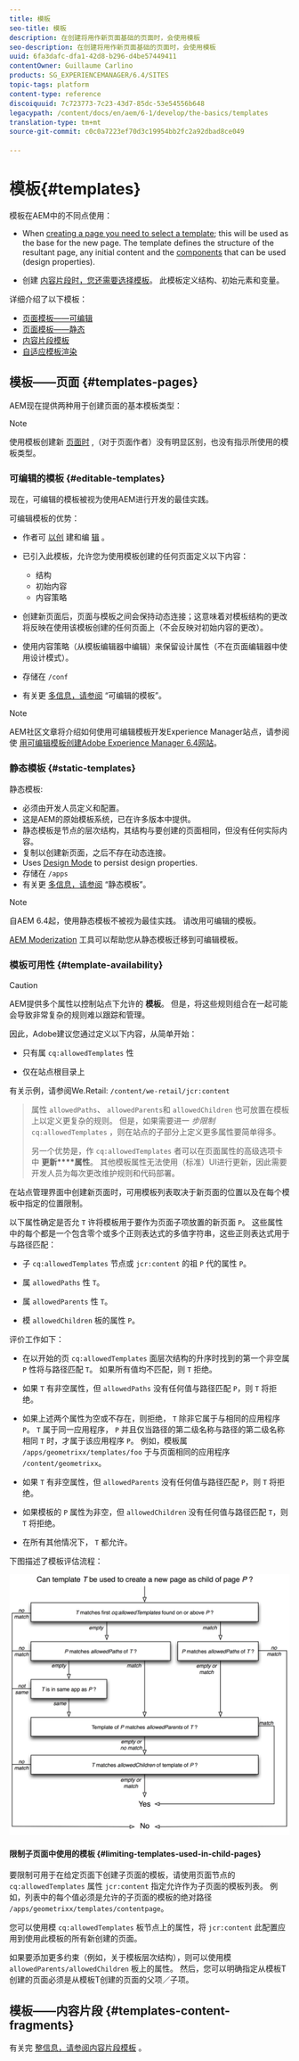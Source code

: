 ```yaml
---
title: 模板
seo-title: 模板
description: 在创建将用作新页面基础的页面时，会使用模板
seo-description: 在创建将用作新页面基础的页面时，会使用模板
uuid: 6fa3dafc-dfa1-42d8-b296-d4be57449411
contentOwner: Guillaume Carlino
products: SG_EXPERIENCEMANAGER/6.4/SITES
topic-tags: platform
content-type: reference
discoiquuid: 7c723773-7c23-43d7-85dc-53e54556b648
legacypath: /content/docs/en/aem/6-1/develop/the-basics/templates
translation-type: tm+mt
source-git-commit: c0c0a7223ef70d3c19954bb2fc2a92dbad8ce049

---
```



# 模板{#templates}

模板在AEM中的不同点使用：

* When [creating a page you need to select a template](#templates-pages); this will be used as the base for the new page. The template defines the structure of the resultant page, any initial content and the [components](/help/sites-authoring/default-components.md) that can be used (design properties).

* 创建 [内容片段时，您还需要选择模板](#templates-content-fragments)。 此模板定义结构、初始元素和变量。

详细介绍了以下模板：

* [页面模板——可编辑](/help/sites-developing/page-templates-editable.md)
* [页面模板——静态](/help/sites-developing/page-templates-static.md)
* [内容片段模板](/help/sites-developing/content-fragment-templates.md)
* [自适应模板渲染](/help/sites-developing/templates-adaptive-rendering.md)

## 模板——页面 {#templates-pages}

AEM现在提供两种用于创建页面的基本模板类型：

>[!NOTE]
>
>使用模板创建新 [页面时](/help/sites-authoring/managing-pages.md#creating-a-new-page) ,（对于页面作者）没有明显区别，也没有指示所使用的模板类型。

### 可编辑的模板 {#editable-templates}

现在，可编辑的模板被视为使用AEM进行开发的最佳实践。

可编辑模板的优势：

* 作者可 [以创](/help/sites-authoring/templates.md#creating-a-new-template-template-author) 建和编 [辑](/help/sites-authoring/templates.md#editing-a-template-structure-template-author) 。

* 已引入此模板，允许您为使用模板创建的任何页面定义以下内容：

   * 结构
   * 初始内容
   * 内容策略

* 创建新页面后，页面与模板之间会保持动态连接；这意味着对模板结构的更改将反映在使用该模板创建的任何页面上（不会反映对初始内容的更改）。
* 使用内容策略（从模板编辑器中编辑）来保留设计属性（不在页面编辑器中使用设计模式）。
* 存储在 `/conf`
* 有关更 [多信息，请参阅](/help/sites-developing/page-templates-editable.md) “可编辑的模板”。

>[!NOTE]
>
>AEM社区文章将介绍如何使用可编辑模板开发Experience Manager站点，请参阅使 [用可编辑模板创建Adobe Experience Manager 6.4网站](https://helpx.adobe.com/experience-manager/using/first_aem64_website.html)。

### 静态模板 {#static-templates}

静态模板:

* 必须由开发人员定义和配置。
* 这是AEM的原始模板系统，已在许多版本中提供。
* 静态模板是节点的层次结构，其结构与要创建的页面相同，但没有任何实际内容。
* 复制以创建新页面，之后不存在动态连接。
* Uses [Design Mode](/help/sites-authoring/default-components-designmode.md) to persist design properties.
* 存储在 `/apps`
* 有关更 [多信息，请参阅](/help/sites-developing/page-templates-static.md) “静态模板”。

>[!NOTE]
>
>自AEM 6.4起，使用静态模板不被视为最佳实践。 请改用可编辑的模板。
>
>[AEM Moderization](modernization-tools.md) 工具可以帮助您从静态模板迁移到可编辑模板。

### 模板可用性 {#template-availability}

>[!CAUTION]
>
>AEM提供多个属性以控制站点下允许的 **模板**。 但是，将这些规则组合在一起可能会导致非常复杂的规则难以跟踪和管理。
>
>因此，Adobe建议您通过定义以下内容，从简单开始：
>
>* 只有属 `cq:allowedTemplates` 性
   >
   >
* 仅在站点根目录上
>
>
有关示例，请参阅We.Retail: `/content/we-retail/jcr:content`
>
>属性 `allowedPaths`、 `allowedParents`和 `allowedChildren` 也可放置在模板上以定义更复杂的规则。 但是，如果需要进一 *步限制*`cq:allowedTemplates` ，则在站点的子部分上定义更多属性要简单得多。
>
>另一个优势是，作 `cq:allowedTemplates` 者可以在页面属性的高级选项卡中 **更新****属性**。 其他模板属性无法使用（标准）UI进行更新，因此需要开发人员为每次更改维护规则和代码部署。

在站点管理界面中创建新页面时，可用模板列表取决于新页面的位置以及在每个模板中指定的位置限制。

以下属性确定是否允 `T` 许将模板用于要作为页面子项放置的新页面 `P`。 这些属性中的每个都是一个包含零个或多个正则表达式的多值字符串，这些正则表达式用于与路径匹配：

* 子 `cq:allowedTemplates` 节点或 `jcr:content` 的祖 `P` 代的属性 `P`。

* 属 `allowedPaths` 性 `T`。

* 属 `allowedParents` 性 `T`。

* 模 `allowedChildren` 板的属性 `P`。

评价工作如下：

* 在以开始的页 `cq:allowedTemplates` 面层次结构的升序时找到的第一个非空属 `P` 性将与路径匹配 `T`。 如果所有值均不匹配，则 `T` 拒绝。

* 如果 `T` 有非空属性，但 `allowedPaths` 没有任何值与路径匹配 `P`，则 `T` 将拒绝。

* 如果上述两个属性为空或不存在，则拒绝， `T` 除非它属于与相同的应用程序 `P`。 `T` 属于同一应用程序， `P` 并且仅当路径的第二级名称与路径的第二级名称相同 `T` 时，才属于该应用程序 `P`。 例如，模板属 `/apps/geometrixx/templates/foo` 于与页面相同的应用程序 `/content/geometrixx`。

* 如果 `T` 有非空属性，但 `allowedParents` 没有任何值与路径匹配 `P`，则 `T` 将拒绝。

* 如果模板的 `P` 属性为非空，但 `allowedChildren` 没有任何值与路径匹配 `T`，则 `T` 将拒绝。

* 在所有其他情况下， `T` 都允许。

下图描述了模板评估流程：

![chlimage_1-176](assets/chlimage_1-176.png)

#### 限制子页面中使用的模板 {#limiting-templates-used-in-child-pages}

要限制可用于在给定页面下创建子页面的模板，请使用页面节点的 `cq:allowedTemplates` 属性 `jcr:content` 指定允许作为子页面的模板列表。 例如，列表中的每个值必须是允许的子页面的模板的绝对路径 `/apps/geometrixx/templates/contentpage`。

您可以使用模 `cq:allowedTemplates` 板节点上的属性，将 `jcr:content` 此配置应用到使用此模板的所有新创建的页面。

如果要添加更多约束（例如，关于模板层次结构），则可以使用模 `allowedParents/allowedChildren` 板上的属性。 然后，您可以明确指定从模板T创建的页面必须是从模板T创建的页面的父项／子项。

## 模板——内容片段 {#templates-content-fragments}

有关完 [整信息，请参阅内容片段模板](/help/sites-developing/content-fragment-templates.md) 。
